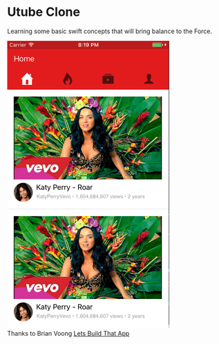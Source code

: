 # Utube Clone

Learning some basic swift concepts that will bring balance to the Force.

<img src="utube_app_concept.png" />
<br>Thanks to Brian Voong <a href="https://www.letsbuildthatapp.com">Lets Build That App</a>
